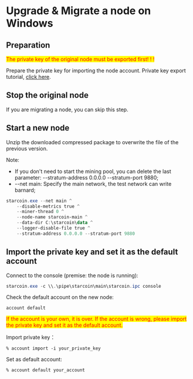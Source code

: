 # Upgrade & Migrate a node on Windows

## Preparation <a href="#5634b8fb5e7251b57ac54e0571831eeb" id="5634b8fb5e7251b57ac54e0571831eeb"></a>

<mark style="color:red;">The private key of the original node must be exported first! ! !</mark>



Prepare the private key for importing the node account. Private key export tutorial, [click here](run-a-node-on-windows.md#h65dh).

## Stop the original node <a href="#1ba854af870aaec04ff07f5ba28884d2" id="1ba854af870aaec04ff07f5ba28884d2"></a>

If you are migrating a node, you can skip this step.

## Start a new node <a href="#86ef772c2a90b5fc349fa3551d81db9a" id="86ef772c2a90b5fc349fa3551d81db9a"></a>

Unzip the downloaded compressed package to overwrite the file of the previous version.

Note:

* If you don't need to start the mining pool, you can delete the last parameter: --stratum-address 0.0.0.0 --stratum-port 9880;
* \--net main: Specify the main network, the test network can write barnard;

```powershell
starcoin.exe --net main ^
    --disable-metrics true ^
    --miner-thread 0 ^
    --node-name starcoin-main ^
    --data-dir C:\starcoin\data ^
    --logger-disable-file true ^
    --stratum-address 0.0.0.0 --stratum-port 9880
```



## Import the private key and set it as the default account <a href="#bbe435aa638eed8bca80dc643170856e" id="bbe435aa638eed8bca80dc643170856e"></a>

Connect to the console (premise: the node is running):

```powershell
starcoin.exe -c \\.\pipe\starcoin\main\starcoin.ipc console
```

Check the default account on the new node:

```
account default
```



<mark style="color:red;">If the account is your own, it is over. If the account is wrong, please import the private key and set it as the default account.</mark>

Import private key：

```
% account import -i your_private_key
```

Set as default account:

```
% account default your_account
```

